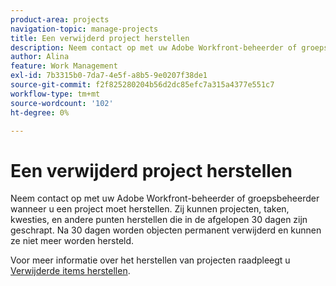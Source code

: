```yaml
---
product-area: projects
navigation-topic: manage-projects
title: Een verwijderd project herstellen
description: Neem contact op met uw Adobe Workfront-beheerder of groepsbeheerder wanneer u een project moet herstellen. Zij kunnen projecten, taken, kwesties, en andere punten herstellen die in de afgelopen 30 dagen zijn geschrapt. Na 30 dagen worden objecten permanent verwijderd en kunnen ze niet meer worden hersteld.
author: Alina
feature: Work Management
exl-id: 7b3315b0-7da7-4e5f-a8b5-9e0207f38de1
source-git-commit: f2f825280204b56d2dc85efc7a315a4377e551c7
workflow-type: tm+mt
source-wordcount: '102'
ht-degree: 0%

---
```


# Een verwijderd project herstellen

Neem contact op met uw Adobe Workfront-beheerder of groepsbeheerder wanneer u een project moet herstellen. Zij kunnen projecten, taken, kwesties, en andere punten herstellen die in de afgelopen 30 dagen zijn geschrapt. Na 30 dagen worden objecten permanent verwijderd en kunnen ze niet meer worden hersteld.

Voor meer informatie over het herstellen van projecten raadpleegt u [Verwijderde items herstellen](../../../administration-and-setup/manage-workfront/manage-deleted-items/restore-deleted-items.md).
